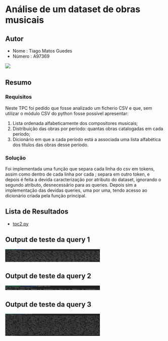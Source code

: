# Análise de um dataset de obras musicais 

## Autor
- Nome : Tiago Matos Guedes
- Número : A97369

<img src = "https://github.com/user-attachments/assets/c90bfde7-55cc-41ed-927c-8bc988d84250" width="200">

## Resumo
### Requisitos

Neste TPC foi pedido que fosse analizado um ficherio CSV e que, sem utilizar o módulo CSV do python fosse possível apresentar:

1. Lista ordenada alfabeticamente dos compositores musicais;
2. Distribuição das obras por período: quantas obras catalogadas em cada período;
3. Dicionário em que a cada período está a associada uma lista alfabética dos títulos das obras
desse período.

### Solução

Foi implementada uma função que separa cada linha do csv em tokens, assim como dentro de cada linha por cada ; separa em outro token, e depois é feita a devida caracterização por atributo do dataset, ignorando o segundo atributo, desnecessário para as queries.
Depois sim a implementação das devidas queries, uma por uma, tendo acesso ao dicionário criada pela função principal.

## Lista de Resultados

- [tpc2.py](tpc2.py)

## Output de teste da query 1
<img src="image1.png" alt="Imagem" width="300"/>

## Output de teste da query 2
<img src="image2.png" alt="Imagem" width="300"/>

## Output de teste da query 3
<img src="image3.png" alt="Imagem" width="300"/>